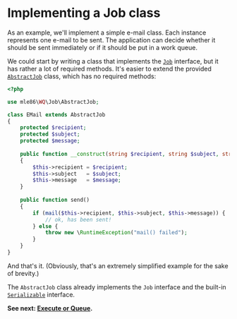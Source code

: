 # Implementing a Job class

As an example, we'll implement a simple e-mail class.
Each instance represents one e-mail to be sent.
The application can decide whether it should be sent immediately
or if it should be put in a work queue.

We could start by writing a class that implements the [`Job`][Job] interface,
but it has rather a lot of required methods.
It's easier to extend the provided [`AbstractJob`][AbstractJob] class,
which has no required methods:

```php
<?php

use mle86\WQ\Job\AbstractJob;

class EMail extends AbstractJob
{
    protected $recipient;
    protected $subject;
    protected $message;
    
    public function __construct(string $recipient, string $subject, string $message)
    {
        $this->recipient = $recipient;
        $this->subject   = $subject;
        $this->message   = $message;
    }
    
    public function send()
    {
        if (mail($this->recipient, $this->subject, $this->message)) {
            // ok, has been sent!
        } else {
            throw new \RuntimeException("mail() failed");
        }
    }
}
```

And that's it.
(Obviously, that's an extremely simplified example for the sake of brevity.)

The `AbstractJob` class
already implements
the `Job` interface
and the built-in [`Serializable`](http://php.net/manual/en/class.serializable.php) interface.


**See next: [Execute or Queue].**


[WorkServerAdapter]: Ref_WorkServerAdapter_interface.md
[AbstractJob]: Ref_AbstractJob_base_class.md
[Job]: Ref_Job_interface.md
[Execute or Queue]: Execute_or_Queue.md

